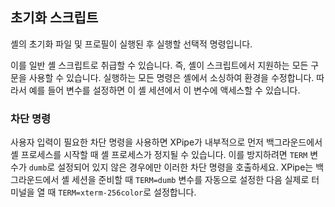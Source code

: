 ## 초기화 스크립트

셸의 초기화 파일 및 프로필이 실행된 후 실행할 선택적 명령입니다.

이를 일반 셸 스크립트로 취급할 수 있습니다. 즉, 셸이 스크립트에서 지원하는 모든 구문을 사용할 수 있습니다. 실행하는 모든 명령은 셸에서 소싱하여 환경을 수정합니다. 따라서 예를 들어 변수를 설정하면 이 셸 세션에서 이 변수에 액세스할 수 있습니다.

### 차단 명령

사용자 입력이 필요한 차단 명령을 사용하면 XPipe가 내부적으로 먼저 백그라운드에서 셸 프로세스를 시작할 때 셸 프로세스가 정지될 수 있습니다. 이를 방지하려면 `TERM` 변수가 `dumb`로 설정되어 있지 않은 경우에만 이러한 차단 명령을 호출하세요. XPipe는 백그라운드에서 셸 세션을 준비할 때 `TERM=dumb` 변수를 자동으로 설정한 다음 실제로 터미널을 열 때 `TERM=xterm-256color`로 설정합니다.